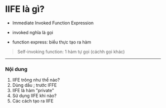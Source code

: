 # IIFE là gì?

- Immediate Invoked Function Expression
<!-- Là biểu thức tạo ra 1 hàm và được gọi ngay lập tức -->
- invoked nghĩa là gọi

- function express: biểu thực tạo ra hàm

> Self-invoking function: 1 hàm tự gọi (cáchh gọi khác)

---

### Nội dung

1. IIFE trông như thể nào?
2. Dùng dấu ; trước IFFE
3. IIFE là hàm "private"
4. Sử dụng IIFE khi nào?
5. Các cách tạo ra IIFE
